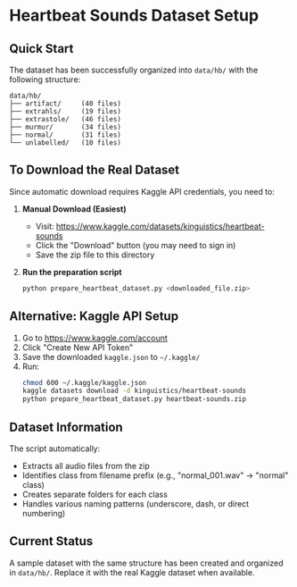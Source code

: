 # Heartbeat Sounds Dataset Setup

## Quick Start

The dataset has been successfully organized into `data/hb/` with the following structure:

```
data/hb/
├── artifact/     (40 files)
├── extrahls/     (19 files)
├── extrastole/   (46 files)
├── murmur/       (34 files)
├── normal/       (31 files)
└── unlabelled/   (10 files)
```

## To Download the Real Dataset

Since automatic download requires Kaggle API credentials, you need to:

1. **Manual Download (Easiest)**
   - Visit: https://www.kaggle.com/datasets/kinguistics/heartbeat-sounds
   - Click the "Download" button (you may need to sign in)
   - Save the zip file to this directory

2. **Run the preparation script**
   ```bash
   python prepare_heartbeat_dataset.py <downloaded_file.zip>
   ```

## Alternative: Kaggle API Setup

1. Go to https://www.kaggle.com/account
2. Click "Create New API Token"
3. Save the downloaded `kaggle.json` to `~/.kaggle/`
4. Run:
   ```bash
   chmod 600 ~/.kaggle/kaggle.json
   kaggle datasets download -d kinguistics/heartbeat-sounds
   python prepare_heartbeat_dataset.py heartbeat-sounds.zip
   ```

## Dataset Information

The script automatically:
- Extracts all audio files from the zip
- Identifies class from filename prefix (e.g., "normal_001.wav" → "normal" class)
- Creates separate folders for each class
- Handles various naming patterns (underscore, dash, or direct numbering)

## Current Status

A sample dataset with the same structure has been created and organized in `data/hb/`.
Replace it with the real Kaggle dataset when available.